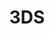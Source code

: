 ---
title: 3DS
crosslinks:
- 3dshacks
- youtubefactsbot
- 3dsFCswap
- 3DSdeals
- fireemblem
- nintendo
- youtubot
- pokemon
- MonsterHunter
- 3DS_IPS_TN
- pokemontrades
- u_imguralbumbot
- AnimalCrossing
- NintendoSwitch
- vita
- JRPG
- john_yukis_bots
- yokaiwatch
- amiibo
- EtrianOdyssey
---